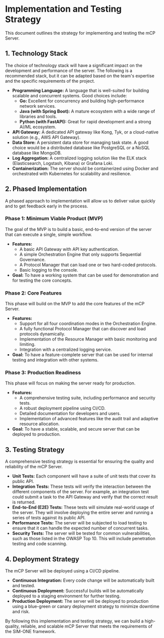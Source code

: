 # Implementation and Testing Strategy

This document outlines the strategy for implementing and testing the mCP Server.

## 1. Technology Stack

The choice of technology stack will have a significant impact on the development and performance of the server. The following is a recommended stack, but it can be adapted based on the team's expertise and the specific requirements of the project.

*   **Programming Language:** A language that is well-suited for building scalable and concurrent systems. Good choices include:
    *   **Go:** Excellent for concurrency and building high-performance network services.
    *   **Java (with Spring Boot):** A mature ecosystem with a wide range of libraries and tools.
    *   **Python (with FastAPI):** Great for rapid development and a strong AI/ML ecosystem.
*   **API Gateway:** A dedicated API gateway like Kong, Tyk, or a cloud-native solution (e.g., AWS API Gateway).
*   **Data Store:** A persistent data store for managing task state. A good choice would be a distributed database like PostgreSQL or a NoSQL database like MongoDB.
*   **Log Aggregation:** A centralized logging solution like the ELK stack (Elasticsearch, Logstash, Kibana) or Grafana Loki.
*   **Containerization:** The server should be containerized using Docker and orchestrated with Kubernetes for scalability and resilience.

## 2. Phased Implementation

A phased approach to implementation will allow us to deliver value quickly and to get feedback early in the process.

### Phase 1: Minimum Viable Product (MVP)

The goal of the MVP is to build a basic, end-to-end version of the server that can execute a single, simple workflow.

*   **Features:**
    *   A basic API Gateway with API key authentication.
    *   A simple Orchestration Engine that only supports Sequential Governance.
    *   A Protocol Manager that can load one or two hard-coded protocols.
    *   Basic logging to the console.
*   **Goal:** To have a working system that can be used for demonstration and for testing the core concepts.

### Phase 2: Core Features

This phase will build on the MVP to add the core features of the mCP Server.

*   **Features:**
    *   Support for all four coordination modes in the Orchestration Engine.
    *   A fully functional Protocol Manager that can discover and load protocols dynamically.
    *   Implementation of the Resource Manager with basic monitoring and limiting.
    *   Integration with a centralized logging service.
*   **Goal:** To have a feature-complete server that can be used for internal testing and integration with other systems.

### Phase 3: Production Readiness

This phase will focus on making the server ready for production.

*   **Features:**
    *   A comprehensive testing suite, including performance and security tests.
    *   A robust deployment pipeline using CI/CD.
    *   Detailed documentation for developers and users.
    *   Implementation of advanced features like the audit trail and adaptive resource allocation.
*   **Goal:** To have a stable, scalable, and secure server that can be deployed to production.

## 3. Testing Strategy

A comprehensive testing strategy is essential for ensuring the quality and reliability of the mCP Server.

*   **Unit Tests:** Each component will have a suite of unit tests that cover its public API.
*   **Integration Tests:** These tests will verify the interaction between the different components of the server. For example, an integration test could submit a task to the API Gateway and verify that the correct result is returned.
*   **End-to-End (E2E) Tests:** These tests will simulate real-world usage of the server. They will involve deploying the entire server and running a series of tests against its public API.
*   **Performance Tests:** The server will be subjected to load testing to ensure that it can handle the expected number of concurrent tasks.
*   **Security Tests:** The server will be tested for common vulnerabilities, such as those listed in the OWASP Top 10. This will include penetration testing and code scanning.

## 4. Deployment Strategy

The mCP Server will be deployed using a CI/CD pipeline.

*   **Continuous Integration:** Every code change will be automatically built and tested.
*   **Continuous Deployment:** Successful builds will be automatically deployed to a staging environment for further testing.
*   **Production Deployment:** The server will be deployed to production using a blue-green or canary deployment strategy to minimize downtime and risk.

By following this implementation and testing strategy, we can build a high-quality, reliable, and scalable mCP Server that meets the requirements of the SIM-ONE framework.
